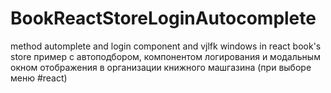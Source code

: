 # BookReactStoreLoginAutocomplete
method automplete and login component and vjlfk windows in react book's store
пример с автоподбором, компонентом логирования и модальным окном отображения в организации книжного машгазина (при выборе меню #react)
